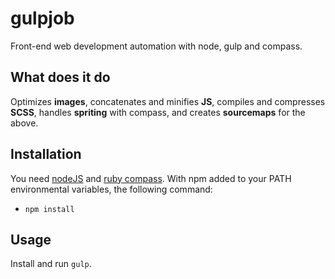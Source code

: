 gulpjob
=======

Front-end web development automation with node, gulp and compass.

What does it do
---------------
Optimizes __images__, concatenates and minifies __JS__, compiles and compresses __SCSS__, handles __spriting__ with compass, and creates __sourcemaps__ for the above.

Installation
------------

You need [nodeJS](http://nodejs.org/download/) and [ruby compass](http://compass-style.org/install/). With npm added to your PATH environmental variables, the following command:

- ```npm install```

Usage
-----
Install and run ```gulp```.
